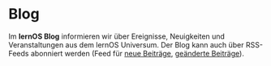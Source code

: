 # Blog

Im **lernOS Blog** informieren wir über Ereignisse, Neuigkeiten und Veranstaltungen aus dem lernOS Universum. Der Blog kann auch über RSS-Feeds abonniert werden (Feed für [neue Beiträge](https://cogneon.github.io/lernos/de/feed_rss_created.xml), [geänderte Beiträge](https://cogneon.github.io/lernos/de/feed_rss_updated.xml)).
